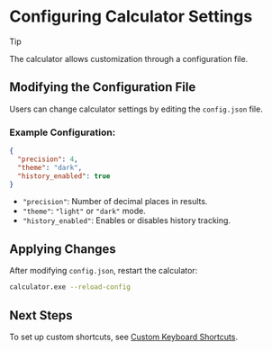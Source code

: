# Configuring Calculator Settings

> [!TIP]
> The calculator allows customization through a configuration file.

## Modifying the Configuration File
Users can change calculator settings by editing the `config.json` file.

### Example Configuration:
```json
{
  "precision": 4,
  "theme": "dark",
  "history_enabled": true
}
```

- `"precision"`: Number of decimal places in results.
- `"theme"`: `"light"` or `"dark"` mode.
- `"history_enabled"`: Enables or disables history tracking.

## Applying Changes
After modifying `config.json`, restart the calculator:
```sh
calculator.exe --reload-config
```

## Next Steps
To set up custom shortcuts, see [Custom Keyboard Shortcuts](custom-shortcuts.md).
